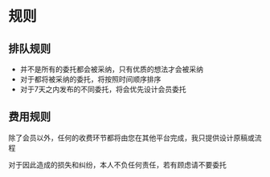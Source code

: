 # 规则
## 排队规则
- 并不是所有的委托都会被采纳，只有优质的想法才会被采纳
- 对于都将被采纳的委托，将按照时间顺序排序
- 对于7天之内发布的不同委托，将会优先设计会员委托
## 费用规则
除了会员以外，任何的收费环节都将由您在其他平台完成，我只提供设计原稿或流程

对于因此造成的损失和纠纷，本人不负任何责任，若有顾虑请不要委托